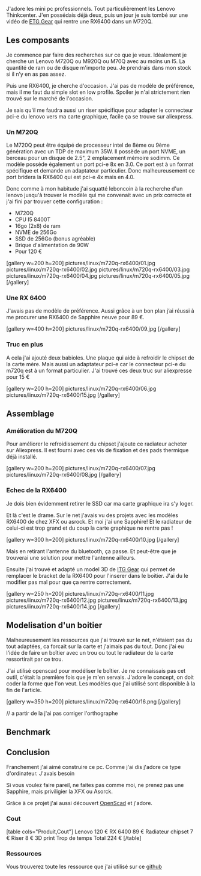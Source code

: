 
J'adore les mini pc professionnels. Tout particulièrement les Lenovo Thinkcenter. J'en possédais déjà deux, puis un jour je suis tombé sur une vidéo de [ETG Gear](https://www.youtube.com/watch?v=jrzvkyytwts) qui rentre une RX6400 dans un M720Q.

## Les composants

Je commence par faire des recherches sur ce que je veux. Idéalement je cherche un Lenovo M720Q ou M920Q ou M70Q avec au moins un I5. La quantité de ram ou de disque m'importe peu. Je prendrais dans mon stock si il n’y en as pas assez.

Puis une RX6400, je cherche d'occasion. J'ai pas de modèle de préférence, mais il me faut du simple slot en low profile. Spoiler je n'ai strictement rien trouvé sur le marché de l'occasion.

Je sais qu'il me faudra aussi un riser spécifique pour adapter le connecteur pci-e du lenovo vers ma carte graphique, facile ça se trouve sur aliexpress.

### Un M720Q

Le M720Q peut être équipé de processeur intel de 8ème ou 9ème génération avec un TDP de maximum 35W. Il possède un port NVME, un berceau pour un disque de 2.5", 2 emplacement mémoire sodimm. Ce modèle possède également un port pci-e 8x en 3.0. Ce port est à un format spécifique et demande un adaptateur particulier. Donc malheureusement ce port bridera la RX6400 qui est pci-e 4x mais en 4.0.

Donc comme à mon habitude j'ai squatté leboncoin à la recherche d'un lenovo jusqu'à trouver le modèle qui me convenait avec un prix correcte et j'ai fini par trouver cette configuration :

- M720Q
- CPU I5 8400T
- 16go (2x8) de ram
- NVME de 256Go
- SSD de 256Go (bonus agréable)
- Brique d'alimentation de 90W
- Pour 120 €

[gallery w=200 h=200]
pictures/linux/m720q-rx6400/01.jpg
pictures/linux/m720q-rx6400/02.jpg
pictures/linux/m720q-rx6400/03.jpg
pictures/linux/m720q-rx6400/04.jpg
pictures/linux/m720q-rx6400/05.jpg
[/gallery]

### Une RX 6400

J'avais pas de modèle de préférence. Aussi grâce à un bon plan j’ai réussi à me procurer une RX6400 de Sapphire neuve pour 89 €.

[gallery w=400 h=200]
pictures/linux/m720q-rx6400/09.jpg
[/gallery]

### Truc en plus

A cela j'ai ajouté deux babioles. Une plaque qui aide à refroidir le chipset de la carte mère. Mais aussi un adaptateur pci-e car le connecteur pci-e du m720q est à un format particulier. J'ai trouvé ces deux truc sur aliexpresse pour 15 €

[gallery w=200 h=200]
pictures/linux/m720q-rx6400/06.jpg
pictures/linux/m720q-rx6400/15.jpg
[/gallery]

## Assemblage

### Amélioration du M720Q

Pour améliorer le refroidissement du chipset j'ajoute ce radiateur acheter sur Aliexpress. Il est fourni avec ces vis de fixation et des pads thermique déjà installé.

[gallery w=200 h=200]
pictures/linux/m720q-rx6400/07.jpg
pictures/linux/m720q-rx6400/08.jpg
[/gallery]

### Echec de la RX6400

Je dois bien évidemment retirer le SSD car ma carte graphique ira s'y loger.

Et là c'est le drame. Sur le net j'avais vu des projets avec les modèles RX6400 de chez XFX ou asrock. Et moi j'ai une Sapphire! Et le radiateur de celui-ci est trop grand et du coup la carte graphique ne rentre pas !

[gallery w=300 h=200]
pictures/linux/m720q-rx6400/10.jpg
[/gallery]

Mais en retirant l'antenne du bluetooth, ça passe. Et peut-être que je trouverai une solution pour mettre l'antenne ailleurs.

Ensuite j'ai trouvé et adapté un model 3D de [ITG Gear](https://www.printables.com/model/1053116-lenovo-m920qm720q-xfx-rx-6400-ventilation-3d-case) qui permet de remplacer le bracket de la RX6400 pour l'inserer dans le boitier. J'ai du le modifier pas mal pour que ça rentre correctement.

[gallery w=250 h=200]
pictures/linux/m720q-rx6400/11.jpg
pictures/linux/m720q-rx6400/12.jpg
pictures/linux/m720q-rx6400/13.jpg
pictures/linux/m720q-rx6400/14.jpg
[/gallery]

## Modelisation d'un boitier

Malheureusement les ressources que j'ai trouvé sur le net, n'étaient pas du tout adaptées, ca forcait sur la carte et j'aimais pas du tout. Donc j'ai eu l'idée de faire un boîtier avec un trou ou tout le radiateur de la carte ressortirait par ce trou.

J'ai utilisé openscad pour modéliser le boîtier. Je ne connaissais pas cet outil, c'était la première fois que je m'en servais. J'adore le concept, on doit coder la forme que l'on veut. Les modèles que j'ai utilisé sont disponible à la fin de l'article.

[gallery w=350 h=200]
pictures/linux/m720q-rx6400/16.png
[/gallery]

// a partir de la j'ai pas corriger l'orthographe

## Benchmark

## Conclusion 

Franchement j'ai aimé construire ce pc. Comme j'ai dis j'adore ce type d'ordinateur. J'avais besoin 

Si vous voulez faire pareil, ne faites pas comme moi, ne prenez pas une Sapphire, 
mais priviligier la XFX ou Asorck.

Grâce à ce projet j'ai aussi découvert [OpenScad](https://openscad.org/) et j'adore. 

### Cout

[table cols="Produit,Cout"]
Lenovo	120 €
RX 6400	89 €
Radiateur chipset	7 €
Riser	8 €
3D print	Trop de temps
Total	224 €
[/table]

### Ressources

Vous trouverez toute les ressource que j'ai utilisé sur ce [github](https://github.com/shionn/LenovoM720Q)
